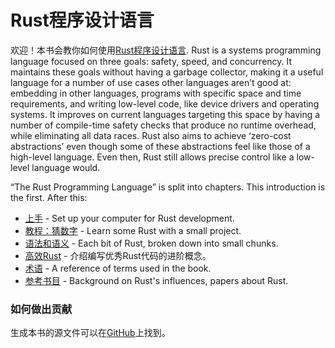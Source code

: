 # Rust程序设计语言

欢迎！本书会教你如何使用[Rust程序设计语言][rust].
Rust is a systems programming language focused on three goals: safety, speed,
and concurrency. It maintains these goals without having a garbage collector,
making it a useful language for a number of use cases other languages aren’t
good at: embedding in other languages, programs with specific space and time
requirements, and writing low-level code, like device drivers and operating
systems. It improves on current languages targeting this space by having a
number of compile-time safety checks that produce no runtime overhead, while
eliminating all data races. Rust also aims to achieve ‘zero-cost abstractions’
even though some of these abstractions feel like those of a high-level language.
Even then, Rust still allows precise control like a low-level language would.

[rust]: https://www.rust-lang.org

“The Rust Programming Language” is split into chapters. This introduction
is the first. After this:

* [上手][gs] - Set up your computer for Rust development.
* [教程：猜数字][gg] - Learn some Rust with a small project.
* [语法和语义][ss] - Each bit of Rust, broken down into small chunks.
* [高效Rust][er] - 介绍编写优秀Rust代码的进阶概念。
* [术语][gl] - A reference of terms used in the book.
* [参考书目][bi] - Background on Rust's influences, papers about Rust.

[gs]: getting-started.html
[gg]: guessing-game.html
[er]: effective-rust.html
[ss]: syntax-and-semantics.html
[gl]: glossary.html
[bi]: bibliography.html

### 如何做出贡献

生成本书的源文件可以在[GitHub][book]上找到。

[book]: https://github.com/rust-lang/rust/tree/master/src/doc/book
